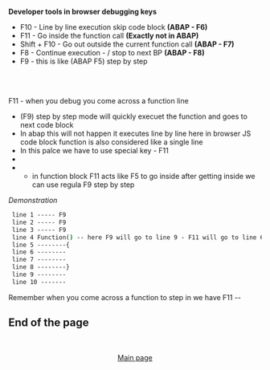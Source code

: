 **Developer tools in browser debugging keys**

- F10 - Line by line execution skip code block **(ABAP - F6)**
- F11 - Go inside the function call **(Exactly not in ABAP)**
- Shift + F10 - Go out outside the current function call **(ABAP - F7)**
- F8 - Continue execution - / stop to next BP **(ABAP - F8)**
- F9 - this is like (ABAP F5) step by step 

</br></br>

F11 - when you debug you come across a function line 

- (F9) step by step mode will quickly execuet the function and goes to next code block
- In abap this will not happen it executes line by line here in browser JS code block function is also considered like a single line
- In this palce we have to use special key - F11
-
- - in function block F11 acts like F5 to go inside after getting inside we can use regula F9 step by step


 *Demonstration*
 
```bat
 line 1 ----- F9
 line 2 ----- F9
 line 3 ----- F9
 line 4 Function() -- here F9 will go to line 9 - F11 will go to line 6 step inside 
 line 5 --------{ 
 line 6 --------
 line 7 --------
 line 8 --------} 
 line 9 --------
 line 10 -------
```
Remember when you come across a function to step in we have F11 -- 


## End of the page
</br>
<p align="center"> <a href="https://github.com/Octavius-Dante/Arthelais/tree/main"> Main page </a> </p>

<!-- - [x] <a href="https://github.com/Octavius-Dante/Arthelais/tree/main/ex_38"> Exercise 38-Fiori Elements Basics</a> -->
</br></br>
